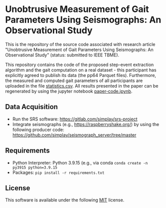 # Unobtrusive Measurement of Gait Parameters Using Seismographs: An Observational Study

This is the repository of the source code associated with research article "Unobtrusive Measurement of Gait Parameters Using Seismographs: An Observational Study" (status: submitted to IEEE TBME).

This repository contains the code of the proposed step-event extraction algorithm and the gait computation on a real dataset - this participant has explicitly agreed to publish its data (the pp64 Parquet files). Furthermore, the measured and computed gait parameters of all participants are uploaded in the file [statistics.csv](statistics.csv). All results presented in the paper can be regenerated by using the jupyter notebook [paper-code.ipynb](paper-code.ipynb).

## Data Acquisition

+ Run the SRS software: https://gitlab.com/simplay/srs-project
+ Integrate seismographs (e.g., https://raspberryshake.org/) by using the following producer code: https://github.com/simplay/seismograph_server/tree/master
## Requirements

+ Python Interpreter: Python 3.9.15 (e.g., via conda `conda create -n py3915 python=3.9.15`
+ Packages: `pip install -r requirements.txt`

## License

This software is available under the following [MIT](LICENSE) license.

